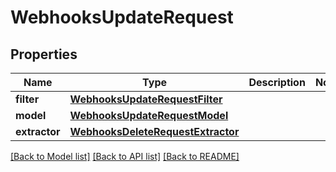 # WebhooksUpdateRequest


## Properties
Name | Type | Description | Notes
------------ | ------------- | ------------- | -------------
**filter** | [**WebhooksUpdateRequestFilter**](WebhooksUpdateRequestFilter.md) |  | 
**model** | [**WebhooksUpdateRequestModel**](WebhooksUpdateRequestModel.md) |  | 
**extractor** | [**WebhooksDeleteRequestExtractor**](WebhooksDeleteRequestExtractor.md) |  | 

[[Back to Model list]](../README.md#documentation-for-models) [[Back to API list]](../README.md#documentation-for-api-endpoints) [[Back to README]](../README.md)



